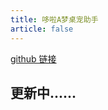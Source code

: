 ```yaml
---
title: 哆啦A梦桌宠助手
article: false
---
```


[github 链接](https://github.com/Simon-Hsia/desktop_pet.git)

## 更新中......
